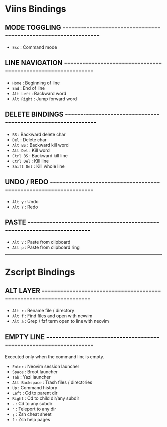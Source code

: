 # Viins Bindings


## MODE TOGGLING ---------------------------------------------------------------

- `Esc`                  : Command mode


## LINE NAVIGATION -------------------------------------------------------------

- `Home`                 : Beginning of line
- `End`                  : End of line
- `Alt Left`             : Backward word
- `Alt Right`            : Jump forward word


## DELETE BINDINGS -------------------------------------------------------------

- `BS`                   : Backward delete char
- `Del`                  : Delete char
- `Alt BS`               : Backward kill word
- `Alt Del`              : Kill word
- `Ctrl BS`              : Backward kill line
- `Ctrl Del`             : Kill line
- `Shift Del`            : Kill whole line


## UNDO / REDO -----------------------------------------------------------------

- `Alt y`                : Undo
- `Alt Y`                : Redo


## PASTE -----------------------------------------------------------------------

- `Alt v`                : Paste from clipboard
- `Alt p`                : Paste from clipboard ring

---

# Zscript Bindings


## ALT LAYER -------------------------------------------------------------------

- `Alt r`                : Rename file / directory
- `Alt f`                : Find files and open with neovim
- `Alt a`                : Grep / fzf term open to line with neovim

## EMPTY LINE ------------------------------------------------------------------

Executed only when the command line is empty.

- `Enter`                : Neovim session launcher
- `Space`                : Broot launcher
- `Tab`                  : Yazi launcher
- `Alt Backspace`        : Trash files / directories
- `Up`                   : Command history
- `Left`                 : Cd to parent dir
- `Right`                : Cd to child dir/any subdir
- `-`                    : Cd to any subdir
- `'`                    : Teleport to any dir
- `;`                    : Zsh cheat sheet
- `?`                    : Zsh help pages

